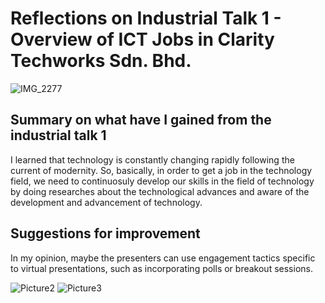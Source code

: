 # Reflections on Industrial Talk 1 - Overview of ICT Jobs in Clarity Techworks Sdn. Bhd.

![IMG_2277](https://github.com/abidmyra/E-PORTFOLIO/assets/148435590/bfc7d478-40d4-45a8-a02a-757587e579bc)

## Summary on what have I gained from the industrial talk 1

I learned that technology is constantly changing rapidly following the current of modernity. So, basically, in order to get a job in the technology field, we need to continuosuly develop our skills in the field of technology by doing researches about the technological advances and aware of the development and advancement of technology.

## Suggestions for improvement

In my opinion, maybe the presenters can use engagement tactics specific to virtual presentations, such as incorporating polls or breakout sessions.

![Picture2](https://github.com/abidmyra/E-PORTFOLIO/assets/148435590/41c30343-694e-402d-b569-e0c3f429bfe4)
![Picture3](https://github.com/abidmyra/E-PORTFOLIO/assets/148435590/4bf179ac-e4b8-41f3-b1ee-ae281a78ebff)
